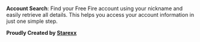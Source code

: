<br>**Account Search**: Find your Free Fire account using your nickname and easily retrieve all details. This helps you access your account information in just one simple step.


**Proudly Created by [Starexx](https://instagram.com/starexx.m/)**
